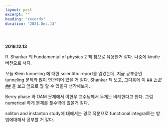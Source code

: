 ```yaml
---
layout: post
excerpt: ""
heading: "records"
duration: "2021.Dec.13"


---
```



**2016.12.13**

R. Shankar 의 Fundamental of physics 2 책 참으로 유용한거 같다. 나중에 kindle 버전으로 사자.

오늘 Klein tunneling 에 대한 scientific report를 읽었는데, 지금 공부중인 tunneling 문제와 많이 연관되어 있을 거 같다. Shankar 책 보고, 그다음에 이 *[## 논문 ##](http://www.nature.com/articles/srep38862)* 을 보고 앞으로 뭘 할 수 있을지 생각해보자.




Berry phase 와 OAM 문제에서 이현우 교수님께서 두개는 비례한다고 한다.
그럼 numerical 하게 문제를 풀수밖에 없을거 같다.

soliton and instanton study에 대해서는 경로 적분으로 functional integral하는 방법에대해서 공부할 거 같다.
